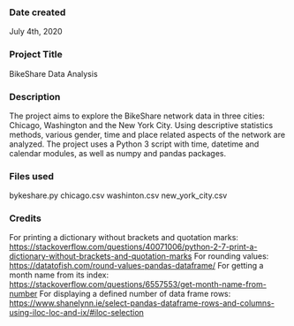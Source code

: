 ### Date created
July 4th, 2020

### Project Title
BikeShare Data Analysis

### Description
The project aims to explore the BikeShare network data in three cities: Chicago, Washington and the New York City. Using descriptive statistics methods, various gender, time and place related aspects of the network are analyzed.
The project uses a Python 3 script with time, datetime and calendar modules, as well as numpy and pandas packages.  

### Files used
bykeshare.py
chicago.csv
washinton.csv
new_york_city.csv

### Credits

For printing a dictionary without brackets and quotation marks:
https://stackoverflow.com/questions/40071006/python-2-7-print-a-dictionary-without-brackets-and-quotation-marks
For rounding values:
https://datatofish.com/round-values-pandas-dataframe/
For getting a month name from its index:
https://stackoverflow.com/questions/6557553/get-month-name-from-number
For displaying a defined number of data frame rows:
https://www.shanelynn.ie/select-pandas-dataframe-rows-and-columns-using-iloc-loc-and-ix/#iloc-selection
